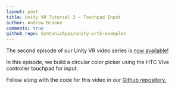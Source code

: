 ```yaml
---
layout: post
title: Unity VR Tutorial 2 - Touchpad Input
author: Andrew Brooke
comments: true
github_repo: SyntonicApps/unity-vrtk-examples
---
```


The second episode of our Unity VR video series is [now available!](https://youtu.be/1HDdPX6NQKE)

In this episode, we build a circular color picker using the HTC Vive controller touchpad for input.

Follow along with the code for this video in our [Github repository.](https://github.com/SyntonicApps/unity-vrtk-examples)
